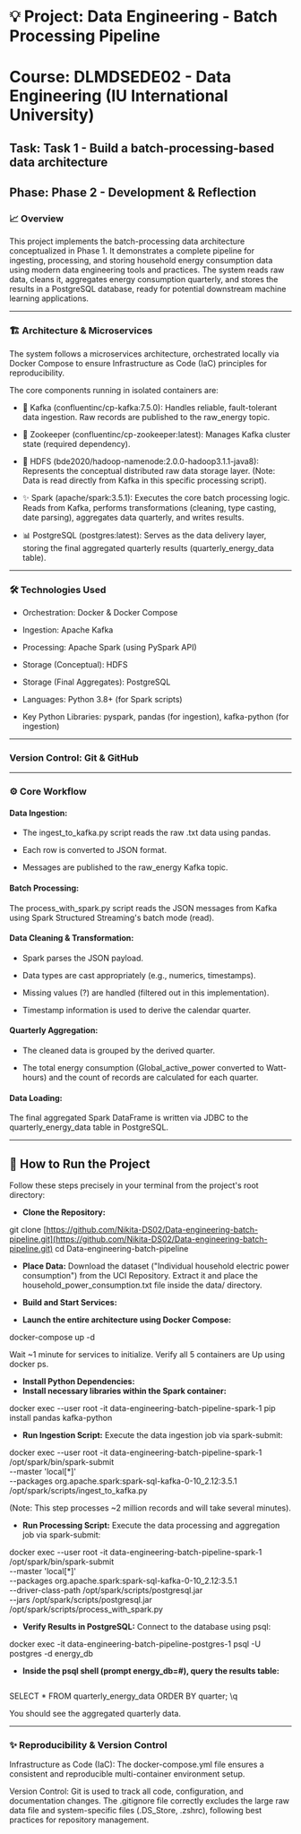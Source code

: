 # 💡 Project: Data Engineering - Batch Processing Pipeline

# Course: DLMDSEDE02 - Data Engineering (IU International University)
## Task: Task 1 - Build a batch-processing-based data architecture
## Phase: Phase 2 - Development & Reflection

### 📈 Overview

This project implements the batch-processing data architecture conceptualized in Phase 1. It demonstrates a complete pipeline for ingesting, processing, and storing household energy consumption data using modern data engineering tools and practices. The system reads raw data, cleans it, aggregates energy consumption quarterly, and stores the results in a PostgreSQL database, ready for potential downstream machine learning applications.

---

### 🏗️ Architecture & Microservices

The system follows a microservices architecture, orchestrated locally via Docker Compose to ensure Infrastructure as Code (IaC) principles for reproducibility.

The core components running in isolated containers are:

- 📨 Kafka (confluentinc/cp-kafka:7.5.0): Handles reliable, fault-tolerant data ingestion. Raw records are published to the raw_energy topic.

- 🔗 Zookeeper (confluentinc/cp-zookeeper:latest): Manages Kafka cluster state (required dependency).

- 💾 HDFS (bde2020/hadoop-namenode:2.0.0-hadoop3.1.1-java8): Represents the conceptual distributed raw data storage layer. (Note: Data is read directly from Kafka in this specific processing script).

- ✨ Spark (apache/spark:3.5.1): Executes the core batch processing logic. Reads from Kafka, performs transformations (cleaning, type casting, date parsing), aggregates data quarterly, and writes results.

- 📊 PostgreSQL (postgres:latest): Serves as the data delivery layer, storing the final aggregated quarterly results (quarterly_energy_data table).

---

### 🛠️ Technologies Used

- Orchestration: Docker & Docker Compose

- Ingestion: Apache Kafka

- Processing: Apache Spark (using PySpark API)

- Storage (Conceptual): HDFS

- Storage (Final Aggregates): PostgreSQL

- Languages: Python 3.8+ (for Spark scripts)

- Key Python Libraries: pyspark, pandas (for ingestion), kafka-python (for ingestion)

---

### Version Control: Git & GitHub

---

### ⚙️ Core Workflow

#### Data Ingestion:

- The ingest_to_kafka.py script reads the raw .txt data using pandas.

- Each row is converted to JSON format.

- Messages are published to the raw_energy Kafka topic.

#### Batch Processing:

The process_with_spark.py script reads the JSON messages from Kafka using Spark Structured Streaming's batch mode (read).

#### Data Cleaning & Transformation:

- Spark parses the JSON payload.

- Data types are cast appropriately (e.g., numerics, timestamps).

- Missing values (?) are handled (filtered out in this implementation).

- Timestamp information is used to derive the calendar quarter.

#### Quarterly Aggregation:

- The cleaned data is grouped by the derived quarter.

- The total energy consumption (Global_active_power converted to Watt-hours) and the count of records are calculated for each quarter.

#### Data Loading:

The final aggregated Spark DataFrame is written via JDBC to the quarterly_energy_data table in PostgreSQL.

---

## 🚀 How to Run the Project

Follow these steps precisely in your terminal from the project's root directory:

- **Clone the Repository:**

git clone [https://github.com/Nikita-DS02/Data-engineering-batch-pipeline.git](https://github.com/Nikita-DS02/Data-engineering-batch-pipeline.git)
cd Data-engineering-batch-pipeline


- **Place Data:**
Download the dataset ("Individual household electric power consumption") from the UCI Repository. Extract it and place the household_power_consumption.txt file inside the data/ directory.

- **Build and Start Services:**
- **Launch the entire architecture using Docker Compose:**

docker-compose up -d


Wait ~1 minute for services to initialize. Verify all 5 containers are Up using docker ps.

- **Install Python Dependencies:**
- **Install necessary libraries within the Spark container:**

docker exec --user root -it data-engineering-batch-pipeline-spark-1 pip install pandas kafka-python


- **Run Ingestion Script:**
Execute the data ingestion job via spark-submit:

docker exec --user root -it data-engineering-batch-pipeline-spark-1 /opt/spark/bin/spark-submit \
  --master 'local[*]' \
  --packages org.apache.spark:spark-sql-kafka-0-10_2.12:3.5.1 \
  /opt/spark/scripts/ingest_to_kafka.py


(Note: This step processes ~2 million records and will take several minutes).

- **Run Processing Script:**
Execute the data processing and aggregation job via spark-submit:

docker exec --user root -it data-engineering-batch-pipeline-spark-1 /opt/spark/bin/spark-submit \
  --master 'local[*]' \
  --packages org.apache.spark:spark-sql-kafka-0-10_2.12:3.5.1 \
  --driver-class-path /opt/spark/scripts/postgresql.jar \
  --jars /opt/spark/scripts/postgresql.jar \
  /opt/spark/scripts/process_with_spark.py


- **Verify Results in PostgreSQL:**
Connect to the database using psql:

docker exec -it data-engineering-batch-pipeline-postgres-1 psql -U postgres -d energy_db


- **Inside the psql shell (prompt energy_db=#), query the results table:**
     ```bash
SELECT * FROM quarterly_energy_data ORDER BY quarter;
\q


You should see the aggregated quarterly data.

---

### ✨ Reproducibility & Version Control

Infrastructure as Code (IaC): The docker-compose.yml file ensures a consistent and reproducible multi-container environment setup.

Version Control: Git is used to track all code, configuration, and documentation changes. The .gitignore file correctly excludes the large raw data file and system-specific files (.DS_Store, .zshrc), following best practices for repository management.